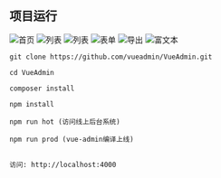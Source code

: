 ## 项目运行

![首页](https://github.com/vueadmin/VueAdmin/blob/master/public/img/home.png)
![列表](https://github.com/vueadmin/VueAdmin/blob/master/public/img/1.png)
![列表](https://github.com/vueadmin/VueAdmin/blob/master/public/img/2.png)
![表单](https://github.com/vueadmin/VueAdmin/blob/master/public/img/3.png)
![导出](https://github.com/vueadmin/VueAdmin/blob/master/public/img/4.png)
![富文本](https://github.com/vueadmin/VueAdmin/blob/master/public/img/5.png)
```
git clone https://github.com/vueadmin/VueAdmin.git

cd VueAdmin

composer install

npm install

npm run hot (访问线上后台系统)

npm run prod (vue-admin编译上线)


访问: http://localhost:4000

```
